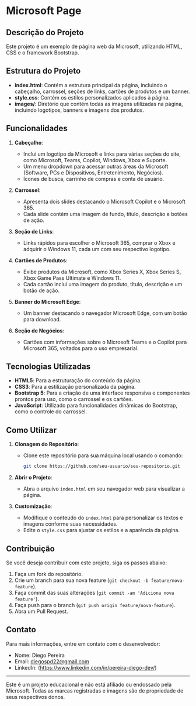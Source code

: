 # Microsoft Page

## Descrição do Projeto

Este projeto é um exemplo de página web da Microsoft, utilizando HTML, CSS e o framework Bootstrap.

## Estrutura do Projeto

- **index.html**: Contém a estrutura principal da página, incluindo o cabeçalho, carrossel, seções de links, cartões de produtos e um banner.
- **style.css**: Contém os estilos personalizados aplicados à página.
- **images/**: Diretório que contém todas as imagens utilizadas na página, incluindo logotipos, banners e imagens dos produtos.

## Funcionalidades

1. **Cabeçalho**: 
   - Inclui um logotipo da Microsoft e links para várias seções do site, como Microsoft, Teams, Copilot, Windows, Xbox e Suporte.
   - Um menu dropdown para acessar outras áreas da Microsoft (Software, PCs e Dispositivos, Entretenimento, Negócios).
   - Ícones de busca, carrinho de compras e conta de usuário.

2. **Carrossel**:
   - Apresenta dois slides destacando o Microsoft Copilot e o Microsoft 365.
   - Cada slide contém uma imagem de fundo, título, descrição e botões de ação.

3. **Seção de Links**:
   - Links rápidos para escolher o Microsoft 365, comprar o Xbox e adquirir o Windows 11, cada um com seu respectivo logotipo.

4. **Cartões de Produtos**:
   - Exibe produtos da Microsoft, como Xbox Series X, Xbox Series S, Xbox Game Pass Ultimate e Windows 11.
   - Cada cartão inclui uma imagem do produto, título, descrição e um botão de ação.

5. **Banner do Microsoft Edge**:
   - Um banner destacando o navegador Microsoft Edge, com um botão para download.

6. **Seção de Negócios**:
   - Cartões com informações sobre o Microsoft Teams e o Copilot para Microsoft 365, voltados para o uso empresarial.

## Tecnologias Utilizadas

- **HTML5**: Para a estruturação do conteúdo da página.
- **CSS3**: Para a estilização personalizada da página.
- **Bootstrap 5**: Para a criação de uma interface responsiva e componentes prontos para uso, como o carrossel e os cartões.
- **JavaScript**: Utilizado para funcionalidades dinâmicas do Bootstrap, como o controle do carrossel.

## Como Utilizar

1. **Clonagem do Repositório**:
   - Clone este repositório para sua máquina local usando o comando:
     ```sh
     git clone https://github.com/seu-usuario/seu-repositorio.git
     ```

2. **Abrir o Projeto**:
   - Abra o arquivo `index.html` em seu navegador web para visualizar a página.

3. **Customização**:
   - Modifique o conteúdo do `index.html` para personalizar os textos e imagens conforme suas necessidades.
   - Edite o `style.css` para ajustar os estilos e a aparência da página.

## Contribuição

Se você deseja contribuir com este projeto, siga os passos abaixo:

1. Faça um fork do repositório.
2. Crie um branch para sua nova feature (`git checkout -b feature/nova-feature`).
3. Faça commit das suas alterações (`git commit -am 'Adiciona nova feature'`).
4. Faça push para o branch (`git push origin feature/nova-feature`).
5. Abra um Pull Request.

## Contato

Para mais informações, entre em contato com o desenvolvedor:
- Nome: Diego Pereira
- Email: diegospd22@gmail.com
- LinkedIn: (https://www.linkedin.com/in/pereira-diego-dev/)

---

Este é um projeto educacional e não está afiliado ou endossado pela Microsoft. Todas as marcas registradas e imagens são de propriedade de seus respectivos donos.
